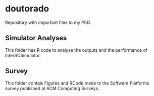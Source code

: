# doutorado

Repository with important files to my PhD.

## Simulator Analyses

This folder has R code to analyse the outputs and the performance of InterSCSimulator.

## Survey

This folder contais Figures and RCode made to the Software Platforms survey published at ACM Computing Surveys.
